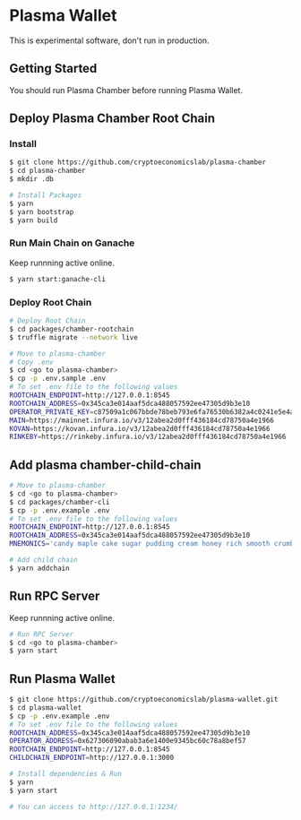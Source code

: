 # Plasma Wallet
This is experimental software, don't run in production.

## Getting Started
You should run Plasma Chamber before running Plasma Wallet.

## Deploy Plasma Chamber Root Chain
### Install

```bash
$ git clone https://github.com/cryptoeconomicslab/plasma-chamber
$ cd plasma-chamber
$ mkdir .db

# Install Packages
$ yarn
$ yarn bootstrap
$ yarn build
```

### Run Main Chain on Ganache
Keep runnning active online.

```bash
$ yarn start:ganache-cli
```

### Deploy Root Chain

```bash
# Deploy Root Chain
$ cd packages/chamber-rootchain
$ truffle migrate --network live

# Move to plasma-chamber
# Copy .env
$ cd <go to plasma-chamber>
$ cp -p .env.sample .env
# To set .env file to the following values
ROOTCHAIN_ENDPOINT=http://127.0.0.1:8545
ROOTCHAIN_ADDRESS=0x345ca3e014aaf5dca488057592ee47305d9b3e10
OPERATOR_PRIVATE_KEY=c87509a1c067bbde78beb793e6fa76530b6382a4c0241e5e4a9ec0a0f44dc0d3
MAIN=https://mainnet.infura.io/v3/12abea2d0fff436184cd78750a4e1966
KOVAN=https://kovan.infura.io/v3/12abea2d0fff436184cd78750a4e1966
RINKEBY=https://rinkeby.infura.io/v3/12abea2d0fff436184cd78750a4e1966
```

## Add plasma chamber-child-chain

```bash
# Move to plasma-chamber
$ cd <go to plasma-chamber>
$ cd packages/chamber-cli
$ cp -p .env.example .env
# To set .env file to the following values
ROOTCHAIN_ENDPOINT=http://127.0.0.1:8545
ROOTCHAIN_ADDRESS=0x345ca3e014aaf5dca488057592ee47305d9b3e10
MNEMONICS='candy maple cake sugar pudding cream honey rich smooth crumble sweet treat'

# Add child chain
$ yarn addchain
```

## Run RPC Server
Keep runnning active online.

```bash
# Run RPC Server
$ cd <go to plasma-chamber>
$ yarn start
```

## Run Plasma Wallet

```bash
$ git clone https://github.com/cryptoeconomicslab/plasma-wallet.git
$ cd plasma-wallet
$ cp -p .env.example .env
# To set .env file to the following values
ROOTCHAIN_ADDRESS=0x345ca3e014aaf5dca488057592ee47305d9b3e10
OPERATOR_ADDRESS=0x627306090abab3a6e1400e9345bc60c78a8bef57
ROOTCHAIN_ENDPOINT=http://127.0.0.1:8545
CHILDCHAIN_ENDPOINT=http://127.0.0.1:3000

# Install dependencies & Run
$ yarn
$ yarn start

# You can access to http://127.0.0.1:1234/
```
